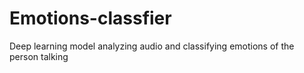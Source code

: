 # Emotions-classfier
Deep learning model analyzing audio and classifying emotions of the person talking
